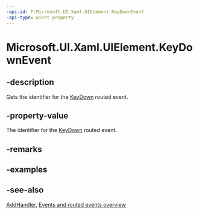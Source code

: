 ```yaml
---
-api-id: P:Microsoft.UI.Xaml.UIElement.KeyDownEvent
-api-type: winrt property
---
```


<!-- Property syntax
public Windows.UI.Xaml.RoutedEvent KeyDownEvent { get; }
-->

# Microsoft.UI.Xaml.UIElement.KeyDownEvent

## -description
Gets the identifier for the [KeyDown](uielement_keydown.md) routed event.

## -property-value
The identifier for the [KeyDown](uielement_keydown.md) routed event.

## -remarks

## -examples

## -see-also
[AddHandler](uielement_addhandler_1350394113.md), [Events and routed events overview](/windows/uwp/xaml-platform/events-and-routed-events-overview)
